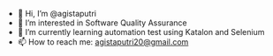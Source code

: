 - 👋 Hi, I’m @agistaputri
- 👀 I’m interested in Software Quality Assurance
- 🌱 I’m currently learning automation test using Katalon and Selenium
- 📫 How to reach me: agistaputri20@gmail.com


<!---
agistaputri/agistaputri is a ✨ special ✨ repository because its `README.md` (this file) appears on your GitHub profile.
You can click the Preview link to take a look at your changes.
--->
